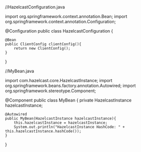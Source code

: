 //HazelcastConfiguration.java

import org.springframework.context.annotation.Bean;
import org.springframework.context.annotation.Configuration;

@Configuration
public class HazelcastConfiguration {
    
    @Bean
    public ClientConfig clientConfig(){
        return new ClientConfig();
    }
}

//MyBean.java

import com.hazelcast.core.HazelcastInstance;
import org.springframework.beans.factory.annotation.Autowired;
import org.springframework.stereotype.Component;

@Component
public class MyBean {
    private HazelcastInstance hazelcastInstance;

    @Autowired
    public MyBean(HazelcastInstance hazelcastInstance){
        this.hazelcastInstance = hazelcastInstance;
        System.out.println("HazelcastInstance HashCode: " + this.hazelcastInstance.hashCode());
    }
}

